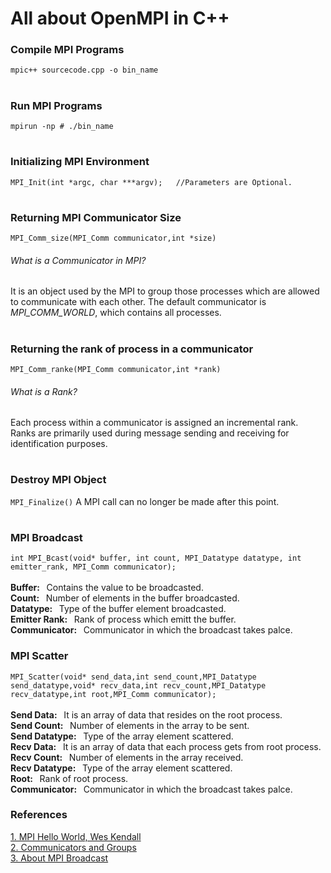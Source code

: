 # All about OpenMPI in C++

### Compile MPI Programs 
`mpic++ sourcecode.cpp -o bin_name`
#

### Run MPI Programs
`mpirun -np # ./bin_name` 
#

### Initializing MPI Environment
`MPI_Init(int *argc, char ***argv);   //Parameters are Optional.`
#

### Returning MPI Communicator Size
`MPI_Comm_size(MPI_Comm communicator,int *size)`
###### What is a Communicator in MPI?
It is an object used by the MPI to group those processes which are allowed to communicate with each other. The default communicator is *MPI_COMM_WORLD*, which contains all processes.
#

### Returning the rank of  process in a communicator
`MPI_Comm_ranke(MPI_Comm communicator,int *rank)`
###### What is a Rank?
Each process within a communicator is assigned an incremental rank. Ranks are primarily used during message sending and receiving for identification purposes.
#

### Destroy MPI Object
`MPI_Finalize()`
A MPI call can no longer be made after this point.
#

### MPI Broadcast
`int MPI_Bcast(void* buffer, int count, MPI_Datatype datatype, int emitter_rank, MPI_Comm communicator);` <br> <br>
<strong>Buffer: &nbsp;</strong> Contains the value to be broadcasted. <br>
<strong>Count: &nbsp;</strong> Number of elements in the buffer broadcasted. <br>
<strong>Datatype: &nbsp;</strong> Type of the buffer element broadcasted. <br>
<strong>Emitter Rank: &nbsp;</strong> Rank of process which emitt the buffer. <br>
<strong>Communicator: &nbsp;</strong> Communicator in which the broadcast takes palce. <br>

### MPI Scatter
`MPI_Scatter(void* send_data,int send_count,MPI_Datatype send_datatype,void* recv_data,int recv_count,MPI_Datatype recv_datatype,int root,MPI_Comm communicator);
` <br> <br>
<strong>Send Data: &nbsp;</strong> It is an array of data that resides on the root process.<br>
<strong>Send Count: &nbsp;</strong> Number of elements in the array to be sent. <br>
<strong>Send Datatype: &nbsp;</strong> Type of the array element scattered. <br>
<strong>Recv Data: &nbsp;</strong> It is an array of data that each process gets from root process.<br>
<strong>Recv Count: &nbsp;</strong> Number of elements in the array received. <br>
<strong>Recv Datatype: &nbsp;</strong> Type of the array element scattered. <br>
<strong>Root: &nbsp;</strong> Rank of root process. <br>
<strong>Communicator: &nbsp;</strong> Communicator in which the broadcast takes palce. <br>





### References
[1. MPI Hello World, Wes Kendall](https://mpitutorial.com/tutorials/mpi-hello-world/) <br>
[2. Communicators and Groups](http://www.rc.usf.edu/tutorials/classes/tutorial/mpi/chapter9.html) <br>
[3. About MPI Broadcast](https://rookiehpc.github.io/mpi/docs/mpi_bcast/index.html)
